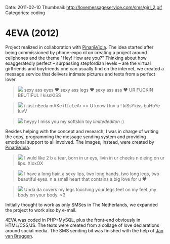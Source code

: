 Date: 2011-02-10
Thumbnail: http://lovemessageservice.com/sms/girl_2.gif
Categories: coding

# 4EVA (2012)

Project realized in collaboration with [Pinar&Viola][link-collab1]. The idea started after being commissioned by phone-expo.nl on creating a project around cellphones and the theme "Hey! How are you?" Thinking about how exaggeratedly perfect – surpassing stepfordian levels – are the virtual girlfriends and boyfriends one can usually find on the internet, we created a message service that delivers intimate pictures and texts from a perfect lover.


> [![](http://lovemessageservice.com/sms/girl_1.gif)][link-site] 
> sexy ass eyes ♥ sexy ass legs ♥ sexy ass ass ♥ UR FUCKIN BEUTIFUL ! kissKISS

> [![](http://lovemessageservice.com/sms/boy_16.gif)][link-site] 
> i just nEeda mAKe iTt cLeAr >>  U know l luv u ! kiSsYkiss buHbYe luvV

> [![](http://lovemessageservice.com/sms/boy_18.gif)][link-site]
> heyyy I miss you my softskin toy *limitedediton* :)

Besides helping with the concept and research, I was in charge of writing the copy, programming the message sending system and providing emotional support to all involved. The images, instead, were created by [Pinar&Viola][link-collab1].

> [![](http://lovemessageservice.com/sms/girl_10.gif)][link-site]
> I wuld like 2 b a tear, born in ur eys, livin in ur cheeks n dieing on ur lips. XIoxOX

> [![](http://lovemessageservice.com/sms/girl_25.gif)][link-site]
> I have a long hair, a sexy lips, two long hands, two long legs, two beautiful eyes. n a small heart that contains a big love for u ♥

> [![](http://lovemessageservice.com/sms/boy_25.gif)][link-site]
> Unda da covers my legs touching your legs,feet on my feet,,my body on your body. \<3

Initially thought to work as only SMSes in The Netherlands, we expanded the project to work also by e-mail.

4EVA was coded in PHP+MySQL, plus the front-end obviously in HTML/CSS/JS. The texts were created from a collage of love declarations around social media. The SMS sending bit was finished with the help of [Jan van Bruggen][link-collab2].


[link-site]:http://lovemessageservice.com
[link-collab1]:http://pinar-viola.com
[link-collab2]:http://un.exposedcontents.com/
